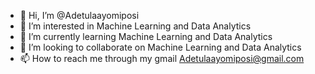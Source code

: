 - 👋 Hi, I’m @Adetulaayomiposi
- 👀 I’m interested in Machine Learning and Data Analytics
- 🌱 I’m currently learning Machine Learning and Data Analytics
- 💞️ I’m looking to collaborate on Machine Learning and Data Analytics
- 📫 How to reach me through my gmail Adetulaayomiposi@gmail.com

<!---
Adetulaayomiposi/Adetulaayomiposi is a ✨ special ✨ repository because its `README.md` (this file) appears on your GitHub profile.
You can click the Preview link to take a look at your changes.
--->
